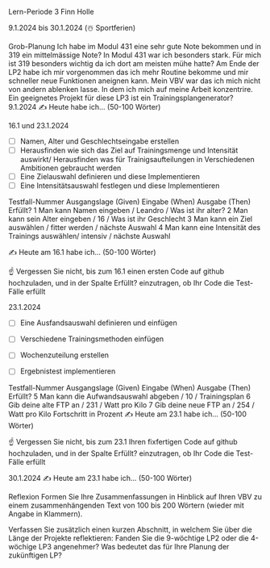 Lern-Periode 3
Finn Holle

9.1.2024 bis 30.1.2024 (☃️ Sportferien)

Grob-Planung
Ich habe im Modul 431 eine sehr gute Note bekommen und in 319 ein mittelmässige Note? In Modul 431 war ich besonders stark. Für mich ist 319 besonders wichtig da ich dort am meisten mühe hatte?
Am Ende der LP2 habe ich mir vorgenommen das ich mehr Routine bekomme und mir schneller neue Funktionen aneignen kann. Mein VBV war das ich mich nicht von andern ablenken lasse. In dem ich mich auf meine Arbeit konzentrire.
Ein geeignetes Projekt für diese LP3 ist ein Trainingsplangenerator?
9.1.2024
✍️ Heute habe ich... (50-100 Wörter)

16.1 und 23.1.2024
- [ ] Namen, Alter und Geschlechtseingabe erstellen
- [ ] Herausfinden wie sich das Ziel auf Trainingsmenge und Intensität auswirkt/ Herausfinden was für Trainigsaufteilungen in Verschiedenen Ambitionen gebraucht werden
- [ ] Eine Zielauswahl definieren und diese Implementieren
- [ ] Eine Intensitätsauswahl festlegen und diese Implementieren

Testfall-Nummer	Ausgangslage (Given)	Eingabe (When)	Ausgabe (Then)	Erfüllt?
1	Man kann Namen eingeben / Leandro / Was ist ihr alter?
2 Man kann sein Alter eingeben / 16 / Was ist ihr Geschlecht
3 Man kann ein Ziel auswählen / fitter werden / nächste Auswahl
4 Man kann eine Intensität des Trainings auswählen/ intensiv / nächste Auswahl
			
✍️ Heute am 16.1 habe ich... (50-100 Wörter)

☝️ Vergessen Sie nicht, bis zum 16.1 einen ersten Code auf github hochzuladen, und in der Spalte Erfüllt? einzutragen, ob Ihr Code die Test-Fälle erfüllt

23.1.2024
- [ ] Eine Ausfandsauswahl definieren und einfügen
- [ ] Verschiedene Trainingsmethoden einfügen
- [ ] Wochenzuteilung erstellen
- [ ] Ergebnistest implementieren



Testfall-Nummer	Ausgangslage (Given)	Eingabe (When)	Ausgabe (Then)	Erfüllt?
5	Man kann die Aufwandsauswahl abgeben / 10 / Trainingsplan
6 Gib deine alte FTP an / 231 / Watt pro Kilo
7 Gib deine neue FTP an / 254 / Watt pro Kilo Fortschritt in Prozent
✍️ Heute am 23.1 habe ich... (50-100 Wörter)

☝️ Vergessen Sie nicht, bis zum 23.1 Ihren fixfertigen Code auf github hochzuladen, und in der Spalte Erfüllt? einzutragen, ob Ihr Code die Test-Fälle erfüllt

30.1.2024
✍️ Heute am 23.1 habe ich... (50-100 Wörter)

Reflexion
Formen Sie Ihre Zusammenfassungen in Hinblick auf Ihren VBV zu einem zusammenhängenden Text von 100 bis 200 Wörtern (wieder mit Angabe in Klammern).

Verfassen Sie zusätzlich einen kurzen Abschnitt, in welchem Sie über die Länge der Projekte reflektieren: Fanden Sie die 9-wöchtige LP2 oder die 4-wöchige LP3 angenehmer? Was bedeutet das für Ihre Planung der zukünftigen LP?
